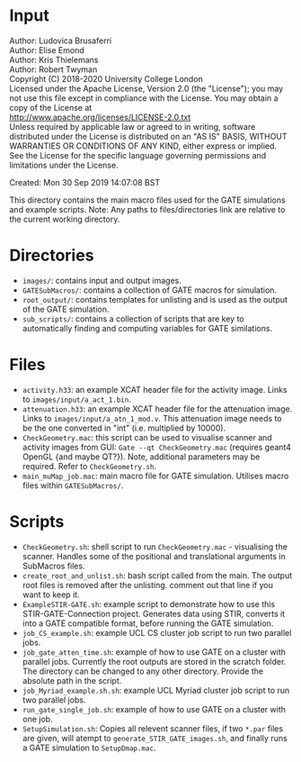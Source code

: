 # Input

Author: Ludovica Brusaferri<br />
Author: Elise Emond<br />
Author: Kris Thielemans<br />
Author: Robert Twyman<br />
Copyright (C) 2018-2020 University College London<br />
Licensed under the Apache License, Version 2.0 (the "License");
you may not use this file except in compliance with the License.
You may obtain a copy of the License at
<br />
http://www.apache.org/licenses/LICENSE-2.0.txt
<br />
Unless required by applicable law or agreed to in writing, software
distributed under the License is distributed on an "AS IS" BASIS,
WITHOUT WARRANTIES OR CONDITIONS OF ANY KIND, either express or implied.
See the License for the specific language governing permissions and
limitations under the License.

Created:  Mon 30 Sep 2019 14:07:08 BST

This directory contains the main macro files used for the GATE simulations and example scripts.
Note: Any paths to files/directories link are relative to the current working directory.


Directories
===========

* `images/`: contains input and output images.
* `GATESubMacros/`: contains a collection of GATE macros for simulation.
* `root_output/`: contains templates for unlisting and is used as the output of the GATE simulation.
* `sub_scripts/`: contains a collection of scripts that are key to automatically finding and computing variables for GATE similations.


Files
=======

* `activity.h33`: an example XCAT header file for the activity image. Links to `images/input/a_act_1.bin`.
* `attenuation.h33`: an example XCAT header file for the attenuation image. Links to `images/input/a_atn_1_mod.v`. This attenuation image needs to be the one converted in "int" (i.e. multiplied by 10000).
* `CheckGeometry.mac`: this script can be used to visualise scanner and activity images from GUI: `Gate --qt CheckGeometry.mac` (requires geant4 OpenGL {and maybe QT?}). Note, additional parameters may be required. Refer to `CheckGeometry.sh`. 
* `main_muMap_job.mac`: main macro file for GATE simulation. Utilises macro files within `GATESubMacros/`.


Scripts
=======
* `CheckGeometry.sh`: shell script to run `CheckGeometry.mac` - visualising the scanner. Handles some of the positional and translational arguments in SubMacros files.
* `create_root_and_unlist.sh`: bash script called from the main. The output root files is removed after the unlisting. comment out that line if you want to keep it.
* `ExampleSTIR-GATE.sh`: example script to demonstrate how to use this STIR-GATE-Connection project. Generates data using STIR, converts it into a GATE compatible format, before running the GATE simulation.
* `job_CS_example.sh`: example UCL CS cluster job script to run two parallel jobs. 
* `job_gate_atten_time.sh`: example of how to use GATE on a cluster with parallel jobs. Currently the root outputs are stored in the scratch folder. The directory can be changed to any other directory. Provide the absolute path in the script.
* `job_Myriad_example.sh.sh`: example UCL Myriad cluster job script to run two parallel jobs.
* `run_gate_single_job.sh`: example of how to use GATE on a cluster with one job. 
* `SetupSimulation.sh`: Copies all relevent scanner files, if two `*.par` files are given, will atempt to `generate_STIR_GATE_images.sh`, and finally runs a GATE simulation to `SetupDmap.mac`.
